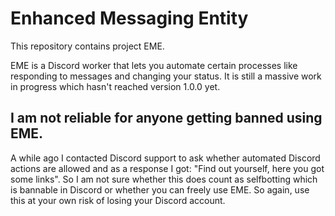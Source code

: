 # Enhanced Messaging Entity

This repository contains project EME.

EME is a Discord worker that lets you automate certain processes like responding to messages and changing your status. It is still a massive work in progress which hasn't reached version 1.0.0 yet.

## I am not reliable for anyone getting banned using EME.

A while ago I contacted Discord support to ask whether automated Discord actions are allowed and as a response I got: "Find out yourself, here you got some links". So I am not sure whether this does count as selfbotting which is bannable in Discord or whether you can freely use EME. So again, use this at your own risk of losing your Discord account.
